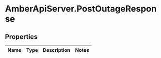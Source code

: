 # AmberApiServer.PostOutageResponse

## Properties
Name | Type | Description | Notes
------------ | ------------- | ------------- | -------------
